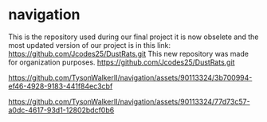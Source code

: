 # navigation

This is the repository used during our final project it is now obselete and the most updated version of our project is in this 
link: https://github.com/Jcodes25/DustRats.git
This new repository was made for organization purposes.
https://github.com/Jcodes25/DustRats.git


https://github.com/TysonWalkerII/navigation/assets/90113324/3b700994-ef46-4928-9183-441f84ec3cbf



https://github.com/TysonWalkerII/navigation/assets/90113324/77d73c57-a0dc-4617-93d1-12802bdcf0b6

